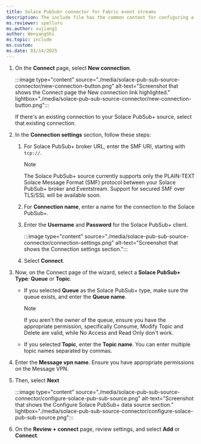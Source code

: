 ```yaml
---
title: Solace PubSub+ connector for Fabric event streams
description: The include file has the common content for configuring a Solace PubSub+ connector for Fabric event streams and Real-Time hub. 
ms.reviewer: spelluru
ms.author: xujiang1
author: WenyangShi
ms.topic: include
ms.custom:
ms.date: 03/14/2025
---
```



1. On the **Connect** page, select **New connection**.

    :::image type="content" source="./media/solace-pub-sub-source-connector/new-connection-button.png" alt-text="Screenshot that shows the Connect page the New connection link highlighted." lightbox="./media/solace-pub-sub-source-connector/new-connection-button.png":::     

    If there's an existing connection to your Solace PubSub+ source, select that existing connection. 
1. In the **Connection settings** section, follow these steps:
    1. For Solace PubSub+ broker URL, enter the SMF URI, starting with `tcp://`. 

        > [!NOTE]
        > The Solace PubSub+ source currently supports only the PLAIN-TEXT Solace Message Format (SMF) protocol between your Solace PubSub+ broker and Eventstream. Support for secured SMF over TLS/SSL will be available soon. 
    1. For **Connection name**, enter a name for the connection to the Solace PubSub+. 
    1. Enter the **Username** and **Password** for the Solace PubSub+ client. 

        :::image type="content" source="./media/solace-pub-sub-source-connector/connection-settings.png" alt-text="Screenshot that shows the Connection settings section.":::  
    1. Select **Connect**. 
1. Now, on the Connect page of the wizard, select a **Solace PubSub+ Type**: **Queue** or **Topic**.
    - If you selected **Queue** as the Solace PubSub+ type, make sure the queue exists, and enter the **Queue name**. 
    
        > [!NOTE]
        > If you aren't the owner of the queue, ensure you have the appropriate permission, specifically Consume, Modify Topic and Delete are valid, while No Access and Read Only don't work. 
    - If you selected **Topic**, enter the **Topic name**. You can enter multiple topic names separated by commas.  
1. Enter the **Message vpn name**. Ensure you have appropriate permissions on the Message VPN.
1. Then, select **Next**

    :::image type="content" source="./media/solace-pub-sub-source-connector/configure-solace-pub-sub-source.png" alt-text="Screenshot that shows the Configure Solace PubSub+ data source section." lightbox="./media/solace-pub-sub-source-connector/configure-solace-pub-sub-source.png":::                
1. On the **Review + connect** page, review settings, and select **Add** or **Connect**. 
